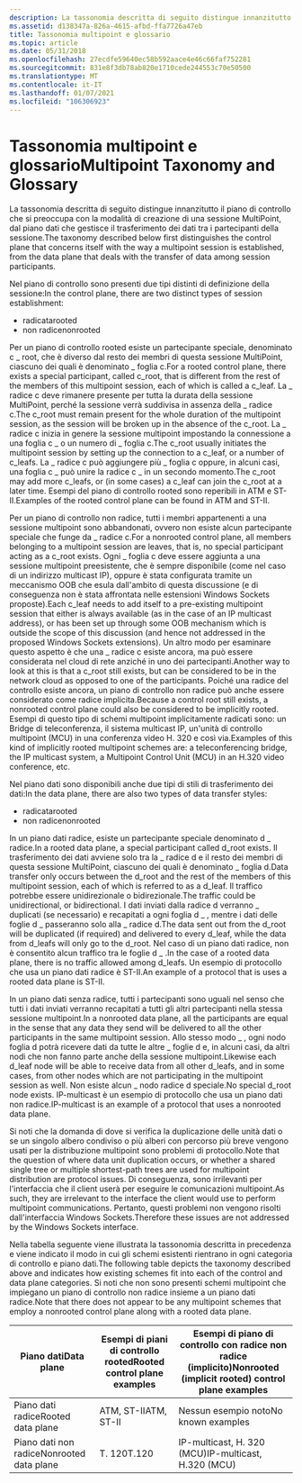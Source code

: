 ```yaml
---
description: La tassonomia descritta di seguito distingue innanzitutto il piano di controllo che si preoccupa con la modalità di creazione di una sessione MultiPoint, dal piano dati che gestisce il trasferimento dei dati tra i partecipanti della sessione.
ms.assetid: d138347a-826a-4615-afbd-ffa7726a47eb
title: Tassonomia multipoint e glossario
ms.topic: article
ms.date: 05/31/2018
ms.openlocfilehash: 27ecdfe59640ec58b592aace4e46c66faf752281
ms.sourcegitcommit: 831e8f3db78ab820e1710cede244553c70e50500
ms.translationtype: MT
ms.contentlocale: it-IT
ms.lasthandoff: 01/07/2021
ms.locfileid: "106306923"
---
```

# <a name="multipoint-taxonomy-and-glossary"></a><span data-ttu-id="cf088-103">Tassonomia multipoint e glossario</span><span class="sxs-lookup"><span data-stu-id="cf088-103">Multipoint Taxonomy and Glossary</span></span>

<span data-ttu-id="cf088-104">La tassonomia descritta di seguito distingue innanzitutto il piano di controllo che si preoccupa con la modalità di creazione di una sessione MultiPoint, dal piano dati che gestisce il trasferimento dei dati tra i partecipanti della sessione.</span><span class="sxs-lookup"><span data-stu-id="cf088-104">The taxonomy described below first distinguishes the control plane that concerns itself with the way a multipoint session is established, from the data plane that deals with the transfer of data among session participants.</span></span>

<span data-ttu-id="cf088-105">Nel piano di controllo sono presenti due tipi distinti di definizione della sessione:</span><span class="sxs-lookup"><span data-stu-id="cf088-105">In the control plane, there are two distinct types of session establishment:</span></span>

-   <span data-ttu-id="cf088-106">radicata</span><span class="sxs-lookup"><span data-stu-id="cf088-106">rooted</span></span>
-   <span data-ttu-id="cf088-107">non radice</span><span class="sxs-lookup"><span data-stu-id="cf088-107">nonrooted</span></span>

<span data-ttu-id="cf088-108">Per un piano di controllo rooted esiste un partecipante speciale, denominato c \_ root, che è diverso dal resto dei membri di questa sessione MultiPoint, ciascuno dei quali è denominato \_ foglia c.</span><span class="sxs-lookup"><span data-stu-id="cf088-108">For a rooted control plane, there exists a special participant, called c\_root, that is different from the rest of the members of this multipoint session, each of which is called a c\_leaf.</span></span> <span data-ttu-id="cf088-109">La \_ radice c deve rimanere presente per tutta la durata della sessione MultiPoint, perché la sessione verrà suddivisa in assenza della \_ radice c.</span><span class="sxs-lookup"><span data-stu-id="cf088-109">The c\_root must remain present for the whole duration of the multipoint session, as the session will be broken up in the absence of the c\_root.</span></span> <span data-ttu-id="cf088-110">La \_ radice c inizia in genere la sessione multipoint impostando la connessione a una foglia c \_ o un numero di \_ foglia c.</span><span class="sxs-lookup"><span data-stu-id="cf088-110">The c\_root usually initiates the multipoint session by setting up the connection to a c\_leaf, or a number of c\_leafs.</span></span> <span data-ttu-id="cf088-111">La \_ radice c può aggiungere più \_ foglia c oppure, in alcuni casi, una foglia c \_ può unire la radice c \_ in un secondo momento.</span><span class="sxs-lookup"><span data-stu-id="cf088-111">The c\_root may add more c\_leafs, or (in some cases) a c\_leaf can join the c\_root at a later time.</span></span> <span data-ttu-id="cf088-112">Esempi del piano di controllo rooted sono reperibili in ATM e ST-II.</span><span class="sxs-lookup"><span data-stu-id="cf088-112">Examples of the rooted control plane can be found in ATM and ST-II.</span></span>

<span data-ttu-id="cf088-113">Per un piano di controllo non radice, tutti i membri appartenenti a una sessione multipoint sono abbandonati, ovvero non esiste alcun partecipante speciale che funge da \_ radice c.</span><span class="sxs-lookup"><span data-stu-id="cf088-113">For a nonrooted control plane, all members belonging to a multipoint session are leaves, that is, no special participant acting as a c\_root exists.</span></span> <span data-ttu-id="cf088-114">Ogni \_ foglia c deve essere aggiunta a una sessione multipoint preesistente, che è sempre disponibile (come nel caso di un indirizzo multicast IP), oppure è stata configurata tramite un meccanismo OOB che esula dall'ambito di questa discussione (e di conseguenza non è stata affrontata nelle estensioni Windows Sockets proposte).</span><span class="sxs-lookup"><span data-stu-id="cf088-114">Each c\_leaf needs to add itself to a pre-existing multipoint session that either is always available (as in the case of an IP multicast address), or has been set up through some OOB mechanism which is outside the scope of this discussion (and hence not addressed in the proposed Windows Sockets extensions).</span></span> <span data-ttu-id="cf088-115">Un altro modo per esaminare questo aspetto è che una \_ radice c esiste ancora, ma può essere considerata nel cloud di rete anziché in uno dei partecipanti.</span><span class="sxs-lookup"><span data-stu-id="cf088-115">Another way to look at this is that a c\_root still exists, but can be considered to be in the network cloud as opposed to one of the participants.</span></span> <span data-ttu-id="cf088-116">Poiché una radice del controllo esiste ancora, un piano di controllo non radice può anche essere considerato come radice implicita.</span><span class="sxs-lookup"><span data-stu-id="cf088-116">Because a control root still exists, a nonrooted control plane could also be considered to be implicitly rooted.</span></span> <span data-ttu-id="cf088-117">Esempi di questo tipo di schemi multipoint implicitamente radicati sono: un Bridge di teleconferenza, il sistema multicast IP, un'unità di controllo multipoint (MCU) in una conferenza video H. 320 e così via.</span><span class="sxs-lookup"><span data-stu-id="cf088-117">Examples of this kind of implicitly rooted multipoint schemes are: a teleconferencing bridge, the IP multicast system, a Multipoint Control Unit (MCU) in an H.320 video conference, etc.</span></span>

<span data-ttu-id="cf088-118">Nel piano dati sono disponibili anche due tipi di stili di trasferimento dei dati:</span><span class="sxs-lookup"><span data-stu-id="cf088-118">In the data plane, there are also two types of data transfer styles:</span></span>

-   <span data-ttu-id="cf088-119">radicata</span><span class="sxs-lookup"><span data-stu-id="cf088-119">rooted</span></span>
-   <span data-ttu-id="cf088-120">non radice</span><span class="sxs-lookup"><span data-stu-id="cf088-120">nonrooted</span></span>

<span data-ttu-id="cf088-121">In un piano dati radice, esiste un partecipante speciale denominato d \_ radice.</span><span class="sxs-lookup"><span data-stu-id="cf088-121">In a rooted data plane, a special participant called d\_root exists.</span></span> <span data-ttu-id="cf088-122">Il trasferimento dei dati avviene solo tra la \_ radice d e il resto dei membri di questa sessione MultiPoint, ciascuno dei quali è denominato \_ foglia d.</span><span class="sxs-lookup"><span data-stu-id="cf088-122">Data transfer only occurs between the d\_root and the rest of the members of this multipoint session, each of which is referred to as a d\_leaf.</span></span> <span data-ttu-id="cf088-123">Il traffico potrebbe essere unidirezionale o bidirezionale.</span><span class="sxs-lookup"><span data-stu-id="cf088-123">The traffic could be unidirectional, or bidirectional.</span></span> <span data-ttu-id="cf088-124">I dati inviati dalla radice d verranno \_ duplicati (se necessario) e recapitati a ogni foglia d \_ , mentre i dati delle foglie d \_ passeranno solo alla \_ radice d.</span><span class="sxs-lookup"><span data-stu-id="cf088-124">The data sent out from the d\_root will be duplicated (if required) and delivered to every d\_leaf, while the data from d\_leafs will only go to the d\_root.</span></span> <span data-ttu-id="cf088-125">Nel caso di un piano dati radice, non è consentito alcun traffico tra le foglie d \_ .</span><span class="sxs-lookup"><span data-stu-id="cf088-125">In the case of a rooted data plane, there is no traffic allowed among d\_leafs.</span></span> <span data-ttu-id="cf088-126">Un esempio di protocollo che usa un piano dati radice è ST-II.</span><span class="sxs-lookup"><span data-stu-id="cf088-126">An example of a protocol that is uses a rooted data plane is ST-II.</span></span>

<span data-ttu-id="cf088-127">In un piano dati senza radice, tutti i partecipanti sono uguali nel senso che tutti i dati inviati verranno recapitati a tutti gli altri partecipanti nella stessa sessione multipoint.</span><span class="sxs-lookup"><span data-stu-id="cf088-127">In a nonrooted data plane, all the participants are equal in the sense that any data they send will be delivered to all the other participants in the same multipoint session.</span></span> <span data-ttu-id="cf088-128">Allo stesso modo \_ , ogni nodo foglia d potrà ricevere dati da tutte le altre \_ foglie d e, in alcuni casi, da altri nodi che non fanno parte anche della sessione multipoint.</span><span class="sxs-lookup"><span data-stu-id="cf088-128">Likewise each d\_leaf node will be able to receive data from all other d\_leafs, and in some cases, from other nodes which are not participating in the multipoint session as well.</span></span> <span data-ttu-id="cf088-129">Non esiste alcun \_ nodo radice d speciale.</span><span class="sxs-lookup"><span data-stu-id="cf088-129">No special d\_root node exists.</span></span> <span data-ttu-id="cf088-130">IP-multicast è un esempio di protocollo che usa un piano dati non radice.</span><span class="sxs-lookup"><span data-stu-id="cf088-130">IP-multicast is an example of a protocol that uses a nonrooted data plane.</span></span>

<span data-ttu-id="cf088-131">Si noti che la domanda di dove si verifica la duplicazione delle unità dati o se un singolo albero condiviso o più alberi con percorso più breve vengono usati per la distribuzione multipoint sono problemi di protocollo.</span><span class="sxs-lookup"><span data-stu-id="cf088-131">Note that the question of where data unit duplication occurs, or whether a shared single tree or multiple shortest-path trees are used for multipoint distribution are protocol issues.</span></span> <span data-ttu-id="cf088-132">Di conseguenza, sono irrilevanti per l'interfaccia che il client userà per eseguire le comunicazioni multipoint.</span><span class="sxs-lookup"><span data-stu-id="cf088-132">As such, they are irrelevant to the interface the client would use to perform multipoint communications.</span></span> <span data-ttu-id="cf088-133">Pertanto, questi problemi non vengono risolti dall'interfaccia Windows Sockets.</span><span class="sxs-lookup"><span data-stu-id="cf088-133">Therefore these issues are not addressed by the Windows Sockets interface.</span></span>

<span data-ttu-id="cf088-134">Nella tabella seguente viene illustrata la tassonomia descritta in precedenza e viene indicato il modo in cui gli schemi esistenti rientrano in ogni categoria di controllo e piano dati.</span><span class="sxs-lookup"><span data-stu-id="cf088-134">The following table depicts the taxonomy described above and indicates how existing schemes fit into each of the control and data plane categories.</span></span> <span data-ttu-id="cf088-135">Si noti che non sono presenti schemi multipoint che impiegano un piano di controllo non radice insieme a un piano dati radice.</span><span class="sxs-lookup"><span data-stu-id="cf088-135">Note that there does not appear to be any multipoint schemes that employ a nonrooted control plane along with a rooted data plane.</span></span>

| <span data-ttu-id="cf088-136">Piano dati</span><span class="sxs-lookup"><span data-stu-id="cf088-136">Data plane</span></span>           | <span data-ttu-id="cf088-137">Esempi di piani di controllo rooted</span><span class="sxs-lookup"><span data-stu-id="cf088-137">Rooted control plane examples</span></span> | <span data-ttu-id="cf088-138">Esempi di piano di controllo con radice non radice (implicito)</span><span class="sxs-lookup"><span data-stu-id="cf088-138">Nonrooted (implicit rooted) control plane examples</span></span> |
|----------------------|-------------------------------|----------------------------------------------------|
| <span data-ttu-id="cf088-139">Piano dati radice</span><span class="sxs-lookup"><span data-stu-id="cf088-139">Rooted data plane</span></span>    | <span data-ttu-id="cf088-140">ATM, ST-II</span><span class="sxs-lookup"><span data-stu-id="cf088-140">ATM, ST-II</span></span>                    | <span data-ttu-id="cf088-141">Nessun esempio noto</span><span class="sxs-lookup"><span data-stu-id="cf088-141">No known examples</span></span>                                  |
| <span data-ttu-id="cf088-142">Piano dati non radice</span><span class="sxs-lookup"><span data-stu-id="cf088-142">Nonrooted data plane</span></span> | <span data-ttu-id="cf088-143">T. 120</span><span class="sxs-lookup"><span data-stu-id="cf088-143">T.120</span></span>                         | <span data-ttu-id="cf088-144">IP-multicast, H. 320 (MCU)</span><span class="sxs-lookup"><span data-stu-id="cf088-144">IP-multicast, H.320 (MCU)</span></span>                          |



 

 

 



